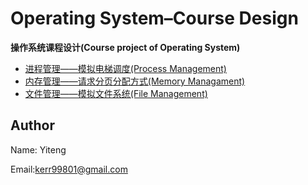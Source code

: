 # Operating System–Course Design

**操作系统课程设计(Course project of Operating System)**

* [进程管理——模拟电梯调度(Process Management)](https://github.com/Kerr99899/Operating-System/tree/master/%E8%BF%9B%E7%A8%8B%E7%AE%A1%E7%90%86%E9%A1%B9%E7%9B%AE-%E6%A8%A1%E6%8B%9F%E7%94%B5%E6%A2%AF%E8%B0%83%E5%BA%A6)
* [内存管理——请求分页分配方式(Memory Managament)](https://github.com/Kerr99899/Operating-System/tree/master/%E5%86%85%E5%AD%98%E7%AE%A1%E7%90%86-%E8%AF%B7%E6%B1%82%E5%88%86%E9%A1%B5%E5%88%86%E9%85%8D%E6%96%B9%E5%BC%8F%E6%A8%A1%E6%8B%9F)
* [文件管理——模拟文件系统(File Management)](https://github.com/Kerr99899/Operating-System/tree/master/%E6%96%87%E4%BB%B6%E7%AE%A1%E7%90%86-%E6%96%87%E4%BB%B6%E7%B3%BB%E7%BB%9F)

## Author

Name: Yiteng

Email:kerr99801@gmail.com


